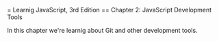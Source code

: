 = Learnig JavaScript, 3rd Edition
== Chapter 2: JavaScript Development Tools

In this chapter we're learnig about Git and other
development tools.
